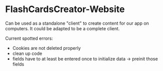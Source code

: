 # FlashCardsCreator-Website
Can be used as a standalone "client" to create content for our app on computers. It could be adapted to be a complete client.

Current spotted errors:
- Cookies are not deleted properly
- clean up code
- fields have to at least be entered once to initialize data -> preinit those fields
